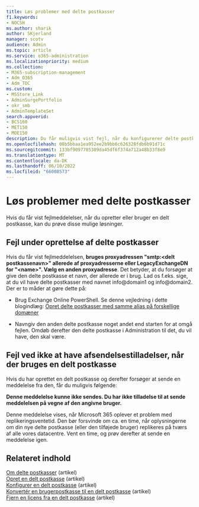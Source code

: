 ```yaml
---
title: Løs problemer med delte postkasser
f1.keywords:
- NOCSH
ms.author: sharik
author: SKjerland
manager: scotv
audience: Admin
ms.topic: article
ms.service: o365-administration
ms.localizationpriority: medium
ms.collection:
- M365-subscription-management
- Adm_O365
- Adm_TOC
ms.custom:
- MSStore_Link
- AdminSurgePortfolio
- okr_smb
- AdminTemplateSet
search.appverid:
- BCS160
- MET150
- MOE150
description: Du får muligvis vist fejl, når du konfigurerer delte postkasser. Prøv disse løsninger, hvis du oplever problemer med delte postkasser.
ms.openlocfilehash: 08b5bbaa1ea952ee2b9bb6c626328fdb6b91d71c
ms.sourcegitcommit: 133bf9097785309da45df6f374a712a48b33f8e9
ms.translationtype: MT
ms.contentlocale: da-DK
ms.lasthandoff: 06/10/2022
ms.locfileid: "66008573"
---
```

# <a name="resolve-issues-with-shared-mailboxes"></a>Løs problemer med delte postkasser

Hvis du får vist fejlmeddelelser, når du opretter eller bruger en delt postkasse, kan du prøve disse mulige løsninger. 

## <a name="error-when-creating-shared-mailboxes"></a>Fejl under oprettelse af delte postkasser

Hvis du får vist fejlmeddelelsen, **bruges proxyadressen "smtp:<delt postkassenavn\>" allerede af proxyadresserne eller LegacyExchangeDN for "\<name>". Vælg en anden proxyadresse**. Det betyder, at du forsøger at give den delte postkasse et navn, der allerede er i brug. Lad os f.eks. sige, at du vil have delte postkasser med navnet info@domain1 og info@domain2. Der er to måder at gøre dette på:

- Brug Exchange Online PowerShell. Se denne vejledning i dette blogindlæg: [Opret delte postkasser med samme alias på forskellige domæner](https://www.cogmotive.com/blog/office-365-tips/create-shared-mailboxes-with-same-alias-at-different-domains-in-office-365)

- Navngiv den anden delte postkasse noget andet end starten for at omgå fejlen. Omdøb derefter den delte postkasse i Administration til det, du vil have, den skal være.

## <a name="error-about-not-having-send-permissions-when-using-a-shared-mailbox"></a>Fejl ved ikke at have afsendelsestilladelser, når der bruges en delt postkasse

Hvis du har oprettet en delt postkasse og derefter forsøger at sende en meddelelse fra den, får du muligvis følgende:

**Denne meddelelse kunne ikke sendes. Du har ikke tilladelse til at sende meddelelsen på vegne af den angivne bruger.**

Denne meddelelse vises, når Microsoft 365 oplever et problem med replikeringsventetid. Den bør forsvinde om ca. en time, når oplysningerne om din nye delte postkasse (eller den tilføjede bruger) replikeres på tværs af alle vores datacentre. Vent en time, og prøv derefter at sende en meddelelse igen.

## <a name="related-content"></a>Relateret indhold

[Om delte postkasser](about-shared-mailboxes.md) (artikel)\
[Opret en delt postkasse](create-a-shared-mailbox.md) (artikel)\
[Konfigurer en delt postkasse](configure-a-shared-mailbox.md) (artikel)\
[Konvertér en brugerpostkasse til en delt postkasse](convert-user-mailbox-to-shared-mailbox.md) (artikel)\
[Fjern en licens fra en delt postkasse](remove-license-from-shared-mailbox.md) (artikel)
